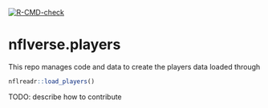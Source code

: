 <!-- badges: start -->
[![R-CMD-check](https://github.com/nflverse/nflverse.players/actions/workflows/R-CMD-check.yaml/badge.svg)](https://github.com/nflverse/nflverse.players/actions/workflows/R-CMD-check.yaml)
<!-- badges: end -->

# nflverse.players

This repo manages code and data to create the players data loaded through

``` r 
nflreadr::load_players()
```

TODO: describe how to contribute
